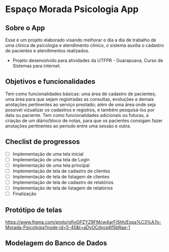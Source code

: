 # Espaço Morada Psicologia App

## Sobre o App

Esse é um projeto elaborado visando melhorar o dia a dia de trabalho de uma clinica de psicologia e atendimento clinico, o sistema auxilia o cadastro de pacientes e atendimentos realizados.

- Projeto desenvolvido para atividades da UTFPR - Guarapuava, Curso de Sistemas para internet.

## Objetivos e funcionalidades

Tem como funcionalidades básicas: uma área de cadastro de pacientes; uma área para que sejam registradas as consultas, evoluções e demais anotações pertinentes ao serviço prestado; além de uma área onde seja possivel vizualizar os cadastros e registros, e também pesquisá-los por data ou paciente.
Tem como funcionalidades adicionais ou futuras, a criação de um diário/bloco de notas, para que os pacientes consigam fazer anotações pertinentes ao periodo entre uma sessão e outra.

## Checlist de progressos 

- [ ] Implementação de uma tela inicial
- [ ] Implementação de uma tela de Login
- [ ] Implementação de uma tela principal
- [ ] Implementação de tela de cadastro de clientes
- [ ] Implementação de tela de listagem de clientes
- [ ] Implementação de tela de cadastro de relatórios
- [ ] Implementação de tela de listagem de relatórios
- [ ] Finalização

## Protótipo de telas

https://www.figma.com/proto/gfjvGPZYZ9FMcw4arFj5hh/Espa%C3%A7o-Morada-Psicologia?node-id=5-45&t=aDyOCdycp6f5bRaq-1

## Modelagem do Banco de Dados





